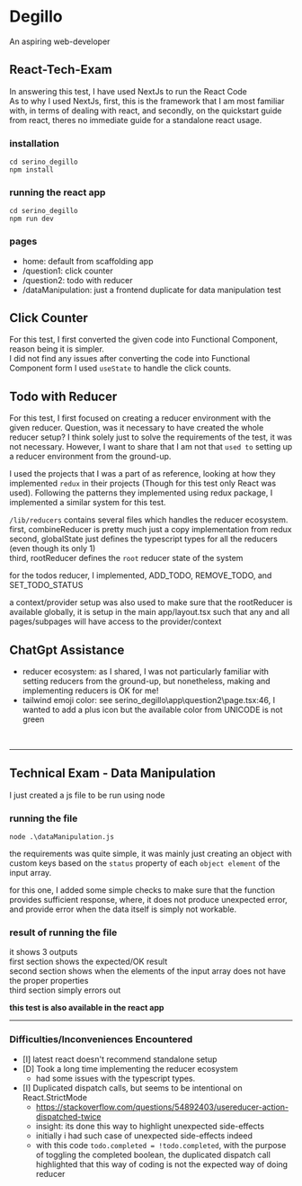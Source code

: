 # Degillo
An aspiring web-developer

## React-Tech-Exam
In answering this test, I have used NextJs to run the React Code  
As to why I used NextJs, first, this is the framework that I am most familiar with, in terms of dealing with react, and secondly, on the quickstart guide from react, theres no immediate guide for a standalone react usage.

### installation
`cd serino_degillo`  
`npm install`  

### running the react app
`cd serino_degillo`  
`npm run dev`  

### pages
- home: default from scaffolding app
- /question1: click counter
- /question2: todo with reducer
- /dataManipulation: just a frontend duplicate for data manipulation test

## Click Counter
For this test, I first converted the given code into Functional Component, reason being it is simpler.  
I did not find any issues after converting the code into Functional Component form
I used `useState` to handle the click counts.

## Todo with Reducer
For this test, I first focused on creating a reducer environment with the given reducer. Question, was it necessary to have created the whole reducer setup? I think solely just to solve the requirements of the test, it was not necessary. However, I want to share that I am not that `used to` setting up a reducer environment from the ground-up.

I used the projects that I was a part of as reference, looking at how they implemented `redux` in their projects (Though for this test only React was used). Following the patterns they implemented using redux package, I implemented a similar system for this test.  

`/lib/reducers` contains several files which handles the reducer ecosystem.  
first, combineReducer is pretty much just a copy implementation from redux  
second, globalState just defines the typescript types for all the reducers (even though its only 1)  
third, rootReducer defines the `root` reducer state of the system

for the todos reducer, I implemented, ADD_TODO, REMOVE_TODO, and SET_TODO_STATUS

a context/provider setup was also used to make sure that the rootReducer is available globally, it is setup in the main app/layout.tsx such that any and all pages/subpages will have access to the provider/context

## ChatGpt Assistance
- reducer ecosystem: as I shared, I was not particularly familiar with setting reducers from the ground-up, but nonetheless, making and implementing reducers is OK for me!
- tailwind emoji color: see serino_degillo\app\question2\page.tsx:46, I wanted to add a plus icon but the available color from UNICODE is not green
  
<br />

---

## Technical Exam - Data Manipulation
I just created a js file to be run using node

### running the file
`node .\dataManipulation.js`

the requirements was quite simple, it was mainly just creating an object with custom keys based on the `status` property of each `object element` of the input array.

for this one, I added some simple checks to make sure that the function provides sufficient response, where, it does not produce unexpected error, and provide error when the data itself is simply not workable.

### result of running the file
it shows 3 outputs  
first section shows the expected/OK result  
second section shows when the elements of the input array does not have the proper properties  
third section simply errors out

**this test is also available in the react app**

---

### Difficulties/Inconveniences Encountered
- [I] latest react doesn't recommend standalone setup
- [D] Took a long time implementing the reducer ecosystem
    - had some issues with the typescript types.
- [I] Duplicated dispatch calls, but seems to be intentional on React.StrictMode 
    - https://stackoverflow.com/questions/54892403/usereducer-action-dispatched-twice
    - insight: its done this way to highlight unexpected side-effects
    - initially i had such case of unexpected side-effects indeed
    - with this code `todo.completed = !todo.completed`, with the purpose of toggling the completed boolean, the duplicated dispatch call highlighted that this way of coding is not the expected way of doing reducer
